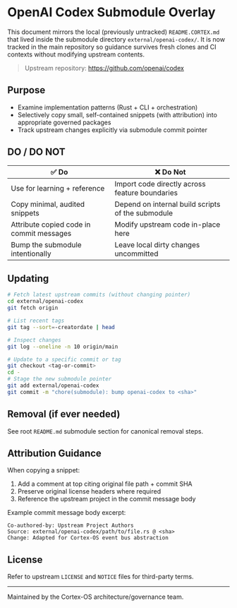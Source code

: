 # OpenAI Codex Submodule Overlay

This document mirrors the local (previously untracked) `README.CORTEX.md` that lived inside the submodule directory `external/openai-codex/`.
It is now tracked in the main repository so guidance survives fresh clones and CI contexts without modifying upstream contents.

> Upstream repository: https://github.com/openai/codex

## Purpose

- Examine implementation patterns (Rust + CLI + orchestration)
- Selectively copy small, self-contained snippets (with attribution) into appropriate governed packages
- Track upstream changes explicitly via submodule commit pointer

## DO / DO NOT

| ✅ Do | ❌ Do Not |
| ----- | --------- |
| Use for learning + reference | Import code directly across feature boundaries |
| Copy minimal, audited snippets | Depend on internal build scripts of the submodule |
| Attribute copied code in commit messages | Modify upstream code in-place here |
| Bump the submodule intentionally | Leave local dirty changes uncommitted |

## Updating

```bash
# Fetch latest upstream commits (without changing pointer)
cd external/openai-codex
git fetch origin

# List recent tags
git tag --sort=-creatordate | head

# Inspect changes
git log --oneline -n 10 origin/main

# Update to a specific commit or tag
git checkout <tag-or-commit>
cd -
# Stage the new submodule pointer
git add external/openai-codex
git commit -m "chore(submodule): bump openai-codex to <sha>"
```

## Removal (if ever needed)

See root `README.md` submodule section for canonical removal steps.

## Attribution Guidance

When copying a snippet:

1. Add a comment at top citing original file path + commit SHA
2. Preserve original license headers where required
3. Reference the upstream project in the commit message body

Example commit message body excerpt:

```text
Co-authored-by: Upstream Project Authors
Source: external/openai-codex/path/to/file.rs @ <sha>
Change: Adapted for Cortex-OS event bus abstraction
```

## License

Refer to upstream `LICENSE` and `NOTICE` files for third-party terms.

---
Maintained by the Cortex-OS architecture/governance team.
